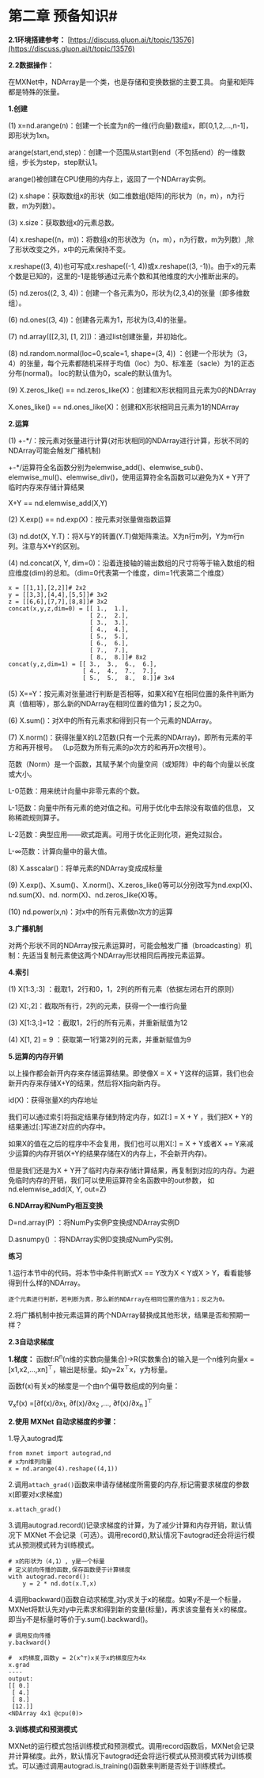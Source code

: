 # 第二章 预备知识#
**2.1环境搭建参考：**
[https://discuss.gluon.ai/t/topic/13576](https://discuss.gluon.ai/t/topic/13576)

**2.2数据操作：**

在MXNet中，NDArray是一个类，也是存储和变换数据的主要工具。
向量和矩阵都是特殊的张量。

**1.创建**

(1) x=nd.arange(n)：创建一个长度为n的一维(行向量)数组x，即[0,1,2,...,n-1]，即形状为1xn。

arange(start,end,step)：创建一个范围从start到end（不包括end）的一维数组，步长为step，step默认1。

arange()被创建在CPU使用的内存上，返回了一个NDArray实例。

(2) x.shape：获取数组x的形状（如二维数组(矩阵)的形状为（n，m），n为行数，m为列数）。 

(3) x.size：获取数组x的元素总数。

(4) x.reshape((n，m))：将数组x的形状改为（n，m），n为行数，m为列数）,除了形状改变之外，x中的元素保持不变。

x.reshape((3, 4))也可写成x.reshape((-1, 4))或x.reshape((3, -1))。由于x的元素个数是已知的，这里的-1是能够通过元素个数和其他维度的大小推断出来的。 

(5) nd.zeros((2, 3, 4))：创建一个各元素为0，形状为(2,3,4)的张量（即多维数组）。

(6) nd.ones((3, 4))：创建各元素为1，形状为(3,4)的张量。 

(7) nd.array([[2,3], [1, 2]])：通过list创建张量，并初始化。

(8) nd.random.normal(loc=0,scale=1, shape=(3, 4)) ：创建一个形状为（3，4）的张量，每个元素都随机采样于均值（loc）为0、标准差（sacle）为1的正态分布(normal)。 loc的默认值为0，scale的默认值为1。

(9) X.zeros_like() == nd.zeros_like(X)：创建和X形状相同且元素为0的NDArray

  X.ones_like() == nd.ones_like(X)：创建和X形状相同且元素为1的NDArray


**2.运算**

(1) +-*/：按元素对张量进行计算(对形状相同的NDArray进行计算，形状不同的NDArray可能会触发广播机制)

+-*/运算符全名函数分别为elemwise_add()、elemwise_sub()、elemwise_mul()、elemwise_div()，使用运算符全名函数可以避免为X + Y开了临时内存来存储计算结果

X+Y == nd.elemwise_add(X,Y)

(2) X.exp() == nd.exp(X)：按元素对张量做指数运算

(3) nd.dot(X, Y.T)：将X与Y的转置(Y.T)做矩阵乘法。X为n行m列，Y为m行n列。注意与X*Y的区别。

(4) nd.concat(X, Y, dim=0)：沿着连接轴的输出数组的尺寸将等于输入数组的相应维度(dim)的总和。（dim=0代表第一个维度，dim=1代表第二个维度）

    x = [[1,1],[2,2]]# 2x2
	y = [[3,3],[4,4],[5,5]]# 3x2
	z = [[6,6],[7,7],[8,8]]# 3x2
	concat(x,y,z,dim=0) = [[ 1.,  1.],
                           [ 2.,  2.],
                           [ 3.,  3.],
                           [ 4.,  4.],
                           [ 5.,  5.],
                           [ 6.,  6.],
                           [ 7.,  7.],
                           [ 8.,  8.]]# 8x2
	concat(y,z,dim=1) = [[ 3.,  3.,  6.,  6.],
                         [ 4.,  4.,  7.,  7.],
                         [ 5.,  5.,  8.,  8.]]# 3x4

(5) X==Y：按元素对张量进行判断是否相等，如果X和Y在相同位置的条件判断为真（值相等），那么新的NDArray在相同位置的值为1；反之为0。

(6) X.sum()：对X中的所有元素求和得到只有⼀个元素的NDArray。 

(7) X.norm()：获得张量X的L2范数(只有⼀个元素的NDArray)，即所有元素的平方和再开根号。
（Lp范数为所有元素的p次方的和再开p次根号）。

范数（Norm）是一个函数，其赋予某个向量空间（或矩阵）中的每个向量以长度或大小。

L-0范数：用来统计向量中非零元素的个数。

L-1范数：向量中所有元素的绝对值之和。可用于优化中去除没有取值的信息，
又称稀疏规则算子。

L-2范数：典型应用——欧式距离。可用于优化正则化项，避免过拟合。

L-∞范数：计算向量中的最大值。

(8) X.asscalar()：将单元素的NDArray变成成标量

(9) X.exp()、X.sum()、X.norm()、X.zeros_like()等可以分别改写为nd.exp(X)、nd.sum(X)、nd. norm(X)、nd.zeros_like(X)等。

(10) nd.power(x,n)：对x中的所有元素做n次方的运算 

**3.广播机制**

对两个形状不同的NDArray按元素运算时，可能会触发⼴播（broadcasting）机制：先适当复制元素使这两个NDArray形状相同后再按元素运算。 

**4.索引**

(1) X[1:3,:3] ：截取1，2行和0，1，2列的所有元素（依据左闭右开的原则）

(2) X[:,2]：截取所有行，2列的元素，获得一个一维行向量

(3) X[1:3,:]=12 ：截取1，2行的所有元素，并重新赋值为12

(4) X[1, 2] = 9 ：获取第一1行第2列的元素，并重新赋值为9

**5.运算的内存开销**

以上操作都会新开内存来存储运算结果。即使像X = X + Y这样的运算，我们也会新开内存来存储X+Y的结果，然后将X指向新内存。

id(X)：获得张量X的内存地址

我们可以通过索引将指定结果存储到特定内存，如Z[:] = X + Y ，我们把X + Y的结果通过[:]写进Z对应的内存中。 

如果X的值在之后的程序中不会复用，我们也可以⽤X[:] = X + Y或者X += Y来减少运算的内存开销(X+Y的结果存储在X的内存上，不会新开内存)。 

但是我们还是为X + Y开了临时内存来存储计算结果，再复制到对应的内存。为避免临时内存的开销，我们可以使用运算符全名函数中的out参数， 如nd.elemwise_add(X, Y, out=Z) 

**6.NDArray和NumPy相互变换**

D=nd.array(P) ：将NumPy实例P变换成NDArray实例D

D.asnumpy() ：将NDArray实例D变换成NumPy实例。 

**练习**

1.运行本节中的代码。将本节中条件判断式X == Y改为X < Y或X > Y，看看能够得到什么样的NDArray。

	逐个元素进行判断，若判断为真，那么新的NDArray在相同位置的值为1；反之为0。

2.将广播机制中按元素运算的两个NDArray替换成其他形状，结果是否和预期一样？ 



**2.3自动求梯度**

**1.梯度：**
函数f:R<sup>n</sup>(n维的实数向量集合)→R(实数集合)的输⼊是⼀个n维列向量x = [x1,x2,...,xn]<sup>⊤</sup>，输出是标量。如y=2x<sup>⊤</sup>x，y为标量。

函数f(x)有关x的梯度是一个由n个偏导数组成的列向量：

 ∇<sub>x</sub>f(x) =[∂f(x)/∂x<sub>1</sub>, ∂f(x)/∂x<sub>2</sub> ,..., ∂f(x)/∂x<sub>n</sub> ]<sup>⊤</sup>

**2.使用 MXNet 自动求梯度的步骤：**
    
1.导入autograd库

    from mxnet import autograd,nd
    # x为n维列向量
    x = nd.arange(4).reshape((4,1))

2.调用`attach_grad()`函数来申请存储梯度所需要的内存,标记需要求梯度的参数x(即要对x求梯度)

    x.attach_grad()

3.调用autograd.record()记录求梯度的计算，为了减少计算和内存开销，默认情况下 MXNet 不会记录（可选）。调用record(),默认情况下autograd还会将运行模式从预测模式转为训练模式。

	# x的形状为（4,1）, y是一个标量
	# 定义前向传播的函数,保存函数便于计算梯度
	with autograd.record():
		y = 2 * nd.dot(x.T,x)

4.调用backward()函数自动求梯度,对y求关于x的梯度。如果y不是一个标量，MXNet将默认先对y中元素求和得到新的变量(标量)，再求该变量有关x的梯度。即当y不是标量时等价于y.sum().backward()。

	# 调用反向传播
	y.backward()

	#  x的梯度,函数y = 2(x^⊤)x关于x的梯度应为4x
	x.grad
    ----
    output:
    [[ 0.]
     [ 4.]
     [ 8.]
     [12.]]
    <NDArray 4x1 @cpu(0)>

**3.训练模式和预测模式**

MXNet的运行模式包括训练模式和预测模式。调用record函数后，MXNet会记录并计算梯度。此外，默认情况下autograd还会将运行模式从预测模式转为训练模式。可以通过调用autograd.is_training()函数来判断是否处于训练模式。 